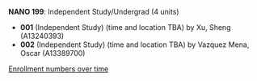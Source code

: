 **NANO 199**: Independent Study/Undergrad (4 units)

- **001** (Independent Study) (time and location TBA) by Xu, Sheng (A13240393)
- **002** (Independent Study) (time and location TBA) by Vazquez Mena, Oscar (A13389700)

[Enrollment numbers over time](./NANO199.tsv)
